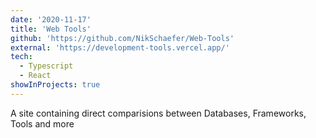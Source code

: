 ```yaml
---
date: '2020-11-17'
title: 'Web Tools'
github: 'https://github.com/NikSchaefer/Web-Tools'
external: 'https://development-tools.vercel.app/'
tech:
  - Typescript
  - React
showInProjects: true
---
```


A site containing direct comparisions between Databases, Frameworks, Tools and more
